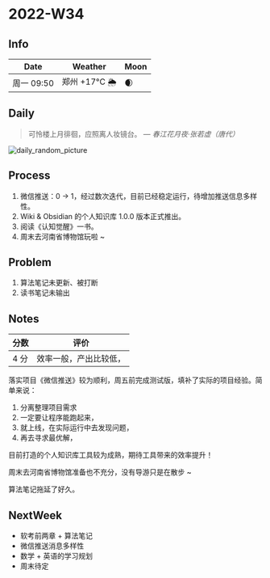 # 2022-W34

## Info

| Date           | Weather      | Moon |
| -------------- | ------------ | ---- |
| 周一 09:50 | 郑州 +17°C 🌦   | 🌒 |

## Daily

> 可怜楼上月徘徊，应照离人妆镜台。
> — *春江花月夜·张若虚（唐代）*

![daily_random_picture](https://images.unsplash.com/photo-1471623320832-752e8bbf8413?crop=entropy&cs=tinysrgb&fit=crop&fm=jpg&h=1080&ixid=MnwxfDB8MXxyYW5kb218MHx8bW91bnRhaW4sd2F0ZXIsbGFuZHNjYXBlLGdhbGF4eSxjaXR5fHx8fHx8MTY2MTczNzgyNA&ixlib=rb-1.2.1&q=80&utm_campaign=api-credit&utm_medium=referral&utm_source=unsplash_source&w=1920)

## Process

1. 微信推送：0 -> 1，经过数次迭代，目前已经稳定运行，待增加推送信息多样性。
2. Wiki & Obsidian 的个人知识库 1.0.0 版本正式推出。
3. 阅读《认知觉醒》一书。
4. 周末去河南省博物馆玩啦 ~

## Problem

1. 算法笔记未更新、被打断
2. 读书笔记未输出

## Notes
| 分数 | 评价 |
| ---- | ---- |
|   4 分   |  效率一般，产出比较低，    |

落实项目《微信推送》较为顺利，周五前完成测试版，填补了实际的项目经验。简单来说：
1. 分离整理项目需求
2. 一定要让程序能跑起来，
3. 就上线，在实际运行中去发现问题，
4. 再去寻求最优解，

目前打造的个人知识库工具较为成熟，期待工具带来的效率提升！

周末去河南省博物馆准备也不充分，没有导游只是在散步 ~

算法笔记拖延了好久。

## NextWeek
 - 软考前两章 + 算法笔记
 - 微信推送消息多样性
 - 数学 + 英语的学习规划
 - 周末待定






